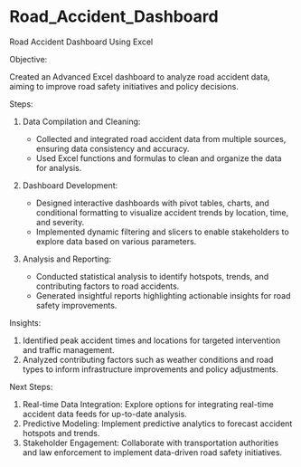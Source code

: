# Road_Accident_Dashboard
Road Accident Dashboard Using Excel

Objective:

Created an Advanced Excel dashboard to analyze road accident data, aiming to improve road safety initiatives and policy decisions.

Steps:

1. Data Compilation and Cleaning:

   - Collected and integrated road accident data from multiple sources, ensuring data consistency and accuracy.
   - Used Excel functions and formulas to clean and organize the data for analysis.

2. Dashboard Development:

   - Designed interactive dashboards with pivot tables, charts, and conditional formatting to visualize accident trends by location, time, and severity.
   - Implemented dynamic filtering and slicers to enable stakeholders to explore data based on various parameters.

3. Analysis and Reporting:

   - Conducted statistical analysis to identify hotspots, trends, and contributing factors to road accidents.
   - Generated insightful reports highlighting actionable insights for road safety improvements.

Insights:

1. Identified peak accident times and locations for targeted intervention and traffic management.
2. Analyzed contributing factors such as weather conditions and road types to inform infrastructure improvements and policy adjustments.

Next Steps:

1. Real-time Data Integration: Explore options for integrating real-time accident data feeds for up-to-date analysis.
2. Predictive Modeling: Implement predictive analytics to forecast accident hotspots and trends.
3. Stakeholder Engagement: Collaborate with transportation authorities and law enforcement to implement data-driven road safety initiatives.
